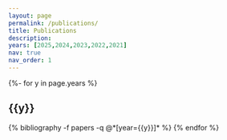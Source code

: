 ```yaml
---
layout: page
permalink: /publications/
title: Publications
description: 
years: [2025,2024,2023,2022,2021]
nav: true
nav_order: 1
---
```

<!-- _pages/publications.md -->
<!-- Look at /_layouts/bib.html for button options -->
<!-- Colors for buttons are here: /Users/ameet/Stuff/Academics/Personal_Website/ameet-1997.github.io/_data/venues.yml -->
<div class="publications">

{%- for y in page.years %}
  <h2 class="year">{{y}}</h2>
  {% bibliography -f papers -q @*[year={{y}}]* %}
{% endfor %}

</div>
